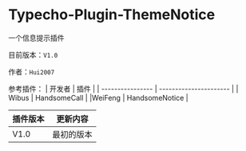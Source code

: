 # Typecho-Plugin-ThemeNotice

一个信息提示插件

目前版本：`V1.0`

作者：`Hui2007`

参考插件：
| 开发者         | 插件               |
| ---------------- | ---------------------- |
| Wibus         | HandsomeCall               |
|WeiFeng             | HandsomeNotice             |



| 插件版本         | 更新内容               |
| ---------------- | ---------------------- |
| V1.0             | 最初的版本             |

